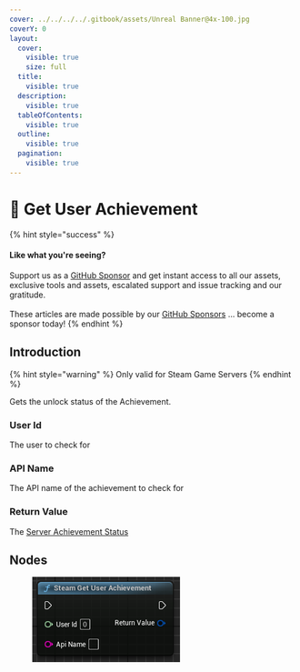 ```yaml
---
cover: ../../../../.gitbook/assets/Unreal Banner@4x-100.jpg
coverY: 0
layout:
  cover:
    visible: true
    size: full
  title:
    visible: true
  description:
    visible: true
  tableOfContents:
    visible: true
  outline:
    visible: true
  pagination:
    visible: true
---
```


# 🔵 Get User Achievement

{% hint style="success" %}
#### Like what you're seeing?

Support us as a [GitHub Sponsor](../../../../become-a-sponsor/) and get instant access to all our assets, exclusive tools and assets, escalated support and issue tracking and our gratitude.\
\
These articles are made possible by our [GitHub Sponsors](../../../../become-a-sponsor/) ... become a sponsor today!
{% endhint %}

## Introduction

{% hint style="warning" %}
Only valid for Steam Game Servers
{% endhint %}

Gets the unlock status of the Achievement.

### User Id

The user to check for

### API Name

The API name of the achievement to check for

### Return Value

The [Server Achievement Status](../types/server-achievement-status.md)

## Nodes

<figure><img src="../../../../.gitbook/assets/image (4) (1).png" alt=""><figcaption></figcaption></figure>
